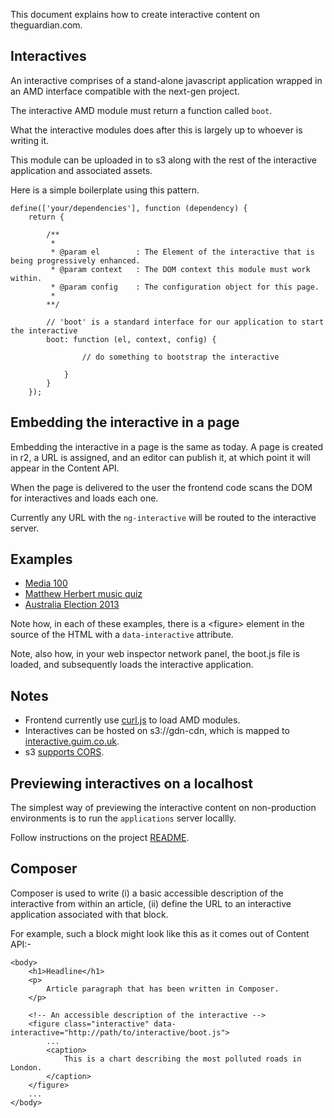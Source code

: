 This document explains how to create interactive content on theguardian.com.

## Interactives

An interactive comprises of a stand-alone javascript application wrapped in an AMD interface compatible with the next-gen project.

The interactive AMD module must return a function called `boot`.

What the interactive modules does after this is largely up to whoever is writing it.

This module can be uploaded in to s3 along with the rest of the interactive application and associated assets.

Here is a simple boilerplate using this pattern.

```
define(['your/dependencies'], function (dependency) {
    return {

        /**
         *
         * @param el        : The Element of the interactive that is being progressively enhanced. 
         * @param context   : The DOM context this module must work within.
         * @param config    : The configuration object for this page. 
         *
        **/

        // 'boot' is a standard interface for our application to start the interactive
        boot: function (el, context, config) {

                // do something to bootstrap the interactive

            }
        }
    });
```

## Embedding the interactive in a page

Embedding the interactive in a page is the same as today. A page is created in r2, a URL is assigned, and an editor can publish it, at which point it will appear in the Content API.

When the page is delivered to the user the frontend code scans the DOM for interactives and loads each one.

Currently any URL with the `ng-interactive` will be routed to the interactive server.

## Examples

- [Media 100](http://www.theguardian.com/media/ng-interactive/2013/sep/02/media-100-2013-full-list?view=mobile)
- [Matthew Herbert music quiz](http://www.theguardian.com/music/interactive/2013/aug/20/matthew-herbert-quiz-hearing?view=mobile)
- [Australia Election 2013](http://www.theguardian.com/world/australia-election-2013-interactive?view=mobile)

Note how, in each of these examples, there is a &lt;figure> element in the source of the HTML with a `data-interactive` attribute.

Note, also how, in your web inspector network panel, the boot.js file is loaded, and subsequently loads the interactive application. 

## Notes

- Frontend currently use [curl.js](https://github.com/cujojs/curl) to load AMD modules.
- Interactives can be hosted on s3://gdn-cdn, which is mapped to [interactive.guim.co.uk](http://interactive.guim.co.uk).
- s3 [supports CORS](http://docs.aws.amazon.com/AmazonS3/latest/dev/cors.html).

## Previewing interactives on a localhost

The simplest way of previewing the interactive content on non-production environments is to run the `applications` server locallly.

Follow instructions on the project [README](https://github.com/guardian/frontend/tree/master/README.md).

## Composer 

Composer is used to write (i) a basic accessible description of the interactive from within an article, (ii) define the URL to an
interactive application associated with that block.

For example, such a block might look like this as it comes out of Content API:-

```
<body>
    <h1>Headline</h1>
    <p>
        Article paragraph that has been written in Composer.
    </p>

    <!-- An accessible description of the interactive -->
    <figure class="interactive" data-interactive="http://path/to/interactive/boot.js">
        ...
        <caption>
            This is a chart describing the most polluted roads in London. 
        </caption>
    </figure>
    ...
</body>
```

